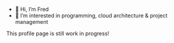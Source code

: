 - 👋 Hi, I’m Fred
- 👀 I’m interested in programming, cloud architecture & project management

This profile page is still work in progress!

